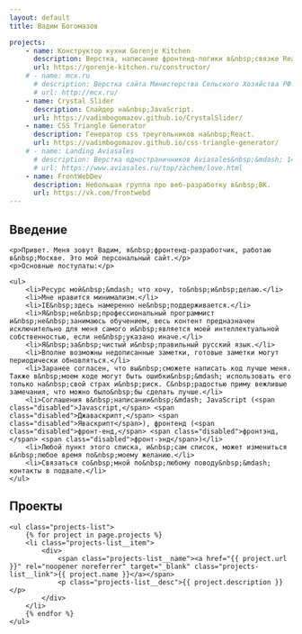 ```yaml
---
layout: default
title: Вадим Богомазов

projects:
    - name: Конструктор кухни Gorenje Kitchen
      description: Верстка, написание фронтенд-логики в&nbsp;связке React/Redux.
      url: https://gorenje-kitchen.ru/constructor/
    # - name: mcx.ru
      # description: Верстка сайта Министерства Сельского Хозяйства РФ.
      # url: http://mcx.ru/
    - name: Crystal Slider
      description: Cлайдер на&nbsp;JavaScript.
      url: https://vadimbogomazov.github.io/CrystalSlider/
    - name: CSS Triangle Generator
      description: Генератор css треугольников на&nbsp;React.
      url: https://vadimbogomazov.github.io/css-triangle-generator/
    # - name: Landing Aviasales
      # description: Верстка одностраничников Aviasales&nbsp;&mdash; 14&nbsp;февраля, 23&nbsp;февраля, 8&nbsp;марта.
      # url: https://www.aviasales.ru/top/zachem/love.html
    - name: FrontWebDev
      description: Небольшая группа про веб-разработку в&nbsp;ВК.
      url: https://vk.com/frontwebd
---
```


<section class="page-section">
    <h2>Введение</h2>

    <p>Привет. Меня зовут Вадим, я&nbsp;фронтенд-разработчик, работаю в&nbsp;Москве. Это мой персональный сайт.</p>
    <p>Основные постулаты:</p>

    <ul>
        <li>Ресурс мой&nbsp;&mdash; что хочу, то&nbsp;и&nbsp;делаю.</li>
        <li>Мне нравится минимализм.</li>
        <li>IE&nbsp;здесь намеренно не&nbsp;поддерживается.</li>
        <li>Я&nbsp;не&nbsp;профессиональный программист и&nbsp;не&nbsp;занимаюсь обучением, весь контент предназначен исключительно для меня самого и&nbsp;является моей интеллектуальной собственностью, если не&nbsp;указано иначе.</li>
        <li>Я&nbsp;за&nbsp;чистый и&nbsp;правильный русский язык.</li>
        <li>Вполне возможны недописанные заметки, готовые заметки могут периодически обновляться.</li>
        <li>Заранее согласен, что вы&nbsp;сможете написать код лучше меня. Также в&nbsp;моем коде могут быть ошибки&nbsp;&mdash; использовать его только на&nbsp;свой страх и&nbsp;риск. С&nbsp;радостью приму вежливые замечания, что можно было&nbsp;бы сделать лучше.</li>
        <li>Соглашения в&nbsp;написании&nbsp;&mdash; JavaScript (<span class="disabled">Javascript,</span> <span class="disabled">Джаваскрипт,</span> <span class="disabled">Яваскрипт</span>), фронтенд (<span class="disabled">фронт-енд,</span> <span class="disabled">фронтэнд,</span> <span class="disabled">фронт-энд</span>)</li>
        <li>Любой пункт этого списка, и&nbsp;сам список, может измениться в&nbsp;любое время по&nbsp;моему желанию.</li>
        <li>Связаться со&nbsp;мной по&nbsp;любому поводу&nbsp;&mdash; контакты в подвале.</li>
    </ul>
</section>

<section class="page-section">
    <h2>Проекты</h2>

    <ul class="projects-list">
        {% for project in page.projects %}
        <li class="projects-list__item">
            <div>
                <span class="projects-list__name"><a href="{{ project.url }}" rel="noopener noreferrer" target="_blank" class="projects-list__link">{{ project.name }}</a></span>
                <p class="projects-list__desc">{{ project.description }}</p>
            </div>
        </li>
        {% endfor %}
    </ul>
</section>
